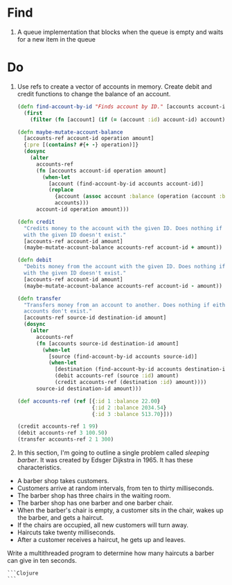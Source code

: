 # Find

1. A queue implementation that blocks when the queue is empty and waits for a
   new item in the queue

# Do

1. Use refs to create a vector of accounts in memory. Create debit and credit
   functions to change the balance of an account.

    ```Clojure
    (defn find-account-by-id "Finds account by ID." [accounts account-id]
      (first
        (filter (fn [account] (if (= (account :id) account-id) account)) accounts)))

    (defn maybe-mutate-account-balance
      [accounts-ref account-id operation amount]
      {:pre [(contains? #{+ -} operation)]}
      (dosync
        (alter
          accounts-ref
          (fn [accounts account-id operation amount]
            (when-let
              [account (find-account-by-id accounts account-id)]
              (replace
                {account (assoc account :balance (operation (account :balance) amount))}
                accounts)))
          account-id operation amount)))

    (defn credit
      "Credits money to the account with the given ID. Does nothing if an account
      with the given ID doesn't exist."
      [accounts-ref account-id amount]
      (maybe-mutate-account-balance accounts-ref account-id + amount))

    (defn debit
      "Debits money from the account with the given ID. Does nothing if an account
      with the given ID doesn't exist."
      [accounts-ref account-id amount]
      (maybe-mutate-account-balance accounts-ref account-id - amount))

    (defn transfer
      "Transfers money from an account to another. Does nothing if either of the
      accounts don't exist."
      [accounts-ref source-id destination-id amount]
      (dosync
        (alter
          accounts-ref
          (fn [accounts source-id destination-id amount]
            (when-let
              [source (find-account-by-id accounts source-id)]
              (when-let
                [destination (find-account-by-id accounts destination-id)]
                (debit accounts-ref (source :id) amount)
                (credit accounts-ref (destination :id) amount))))
          source-id destination-id amount)))

    (def accounts-ref (ref [{:id 1 :balance 22.00}
                            {:id 2 :balance 2034.54}
                            {:id 3 :balance 513.70}]))

    (credit accounts-ref 1 99)
    (debit accounts-ref 3 100.50)
    (transfer accounts-ref 2 1 300)
    ```

2. In this section, I'm going to outline a single problem called *sleeping
   barber*. It was created by Edsger Dijkstra in 1965. It has these
   characteristics.

  - A barber shop takes customers.
  - Customers arrive at random intervals, from ten to thirty milliseconds.
  - The barber shop has three chairs in the waiting room.
  - The barber shop has one barber and one barber chair.
  - When the barber's chair is empty, a customer sits in the chair, wakes up the
    barber, and gets a haircut.
  - If the chairs are occupied, all new customers will turn away.
  - Haircuts take twenty milliseconds.
  - After a customer receives a haircut, he gets up and leaves.

  Write a multithreaded program to determine how many haircuts a barber can give
  in ten seconds.

    ```Clojure
    ```
